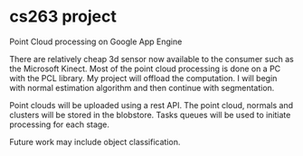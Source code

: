 cs263 project
=====

Point Cloud processing on Google App Engine

There are relatively cheap 3d sensor now available to the consumer such as the Microsoft Kinect. Most of the point cloud processing is done on a PC with the PCL library. My project will offload the computation. I will begin with normal estimation algorithm and then continue with segmentation.

Point clouds will be uploaded using a rest API. The point cloud, normals and clusters will be stored in the blobstore.
Tasks queues will be used to initiate processing for each stage.


Future work may include object classification.
